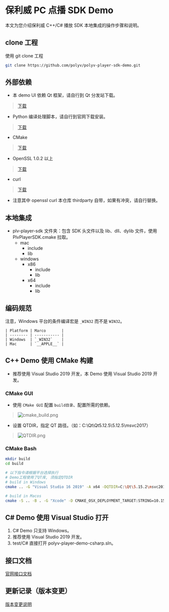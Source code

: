 # 保利威 PC 点播 SDK Demo

本文为您介绍保利威 C++/C# 播放 SDK 本地集成的操作步骤和说明。

## clone 工程

使用 git clone 工程

```bash
git clone https://github.com/polyv/polyv-player-sdk-demo.git

```

## 外部依赖

* 本 demo UI 依赖 Qt 框架，请自行到 Qt 分发站下载。
  
 > [下载](http://download.qt.io/)
  
* Python 编译处理脚本，请自行到官网下载安装。
  
 > [下载](https://www.python.org/downloads/)

* CMake

 > [下载](https://cmake.org/download/)

* OpenSSL 1.0.2 以上

 > [下载](https://oomake.com/download/openssl)

* curl
  
 > [下载](https://github.com/curl/curl/)

* 注意其中 openssl curl 本仓库 thirdparty 自带，如果有冲突，请自行替换。

## 本地集成

* plv-player-sdk 文件夹：包含 SDK 头文件以及 lib、dll、dylib 文件，使用 PlvPlayerSDK.cmake 拉取。
  * mac
    * include
    * lib
  * windows
    * x86
      * include
      * lib
    * x64
      * include
      * lib

## 编码规范

注意，Windows 平台的条件编译宏是 `_WIN32` 而不是 `WIN32`。

    | Platform | Marco       |
    | -------- | ----------- |
    | Windows  | `_WIN32`    |
    | Mac      | `__APPLE__` |

## C++ Demo 使用 CMake 构建

* 推荐使用 Visual Studio 2019 开发，本 Demo 使用 Visual Studio 2019 开发。

### CMake GUI

* 使用 `CMake GUI` 配置 `build目录`、配置所需的依赖。

 > ![cmake_build.png](https://i.loli.net/2020/12/14/pKVbxFAkZmndorv.png)

* 设置 QTDIR，指定 QT 路径。（如：C:\Qt\Qt5.12.5\5.12.5\msvc2017）
  
 > ![QTDIR.png](https://i.loli.net/2020/12/14/uej85UVs6ORCNrG.png)

### CMake Bash

```bash
mkdir build
cd build

# 以下指令请根据平台选择执行
# Demo工程使用了QT库, 须指定QTDIR
# build in Windows
cmake .. -G "Visual Studio 16 2019" -A x64 -DQTDIR=C:\Qt\5.15.2\msvc2019_64

# build in Macos
cmake -S .. -B . -G "Xcode" -D CMAKE_OSX_DEPLOYMENT_TARGET:STRING=10.15 -DQTDIR:PATH=/Users/polyv/Qt/5.15.2/clang_64

```

## C# Demo 使用 Visual Studio 打开

1. C# Demo 只支持 Windows。
2. 推荐使用 Visual Studio 2019 开发。
3. test/C# 直接打开 polyv-player-demo-csharp.sln。

## 接口文档

[官网接口文档](https://help.polyv.net/#/vod/pc_player/Interface)

## 更新记录（版本变更）

[版本变更说明](RELEASE-NOTES.md)
